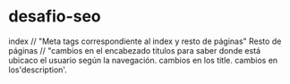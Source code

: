 # desafio-seo

index // "Meta tags correspondiente al index y resto de páginas"
Resto de páginas // 
"cambios en el encabezado titulos para saber donde está ubicaco el usuario según la navegación.
cambios en los title.
cambios en los'description'.
